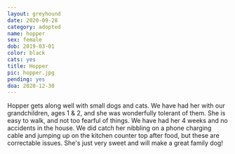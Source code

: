 ```yaml
---
layout: greyhound
date: 2020-09-28
category: adopted
name: hopper
sex: female
dob: 2019-03-01
color: black
cats: yes
title: Hopper
pic: hopper.jpg
pending: yes
doa: 2020-12-30
---
```

Hopper gets along well with small dogs and cats.  We have had her with our grandchildren, ages 1 & 2, and she was wonderfully tolerant of them.  She is easy to walk, and not too fearful of things. We have had her 4 weeks and no accidents in the house.   We did catch her nibbling on a phone charging cable and jumping up on the kitchen counter top after food, but these are correctable issues.   She's just very sweet and will make a great family dog! 
